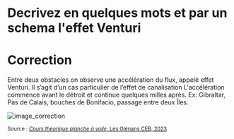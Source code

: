 # Decrivez en quelques mots et par un schema l'effet Venturi

# Correction
Entre deux obstacles on observe une accélération du flux, appelé effet Venturi. Il s’agit d’un cas particulier de l’effet de canalisation
L'accélération commence avant le détroit et continue quelques milles après. Ex: Gibraltar, Pas de Calais, bouches de Bonifacio, passage entre deux Îles.

![image_correction](./images/venturi.png)

<small>Source : [*Cours théorique planche à voile*, Les Glénans CEB, 2023](https://encadrementbenevole.glenans.asso.fr/wp-content/uploads/2023/07/Cours-theorique-PAV-Version-1.pdf) </small>